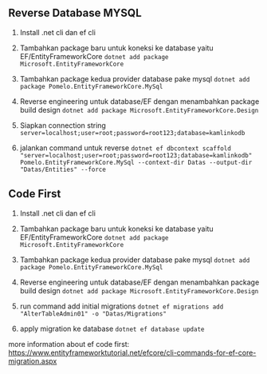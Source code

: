 ## Reverse Database MYSQL
1. Install .net cli dan ef cli

2. Tambahkan package baru untuk koneksi ke database yaitu EF/EntityFrameworkCore
`dotnet add package Microsoft.EntityFrameworkCore`

3. Tambahkan package kedua provider database pake mysql
`dotnet add package Pomelo.EntityFrameworkCore.MySql`

4. Reverse engineering untuk database/EF dengan menambahkan package build design
`dotnet add package Microsoft.EntityFrameworkCore.Design`

5. Siapkan connection string
`server=localhost;user=root;password=root123;database=kamlinkodb`

6. jalankan command untuk reverse
`dotnet ef dbcontext scaffold "server=localhost;user=root;password=root123;database=kamlinkodb" Pomelo.EntityFrameworkCore.MySql --context-dir Datas --output-dir "Datas/Entities" --force`



## Code First
1. Install .net cli dan ef cli

2. Tambahkan package baru untuk koneksi ke database yaitu EF/EntityFrameworkCore
`dotnet add package Microsoft.EntityFrameworkCore`

3. Tambahkan package kedua provider database pake mysql
`dotnet add package Pomelo.EntityFrameworkCore.MySql`

4. Reverse engineering untuk database/EF dengan menambahkan package build design
`dotnet add package Microsoft.EntityFrameworkCore.Design`

5. run command add initial migrations
`dotnet ef migrations add "AlterTableAdmin01" -o "Datas/Migrations"`

6. apply migration ke database
`dotnet ef database update`

more information about ef code first:
https://www.entityframeworktutorial.net/efcore/cli-commands-for-ef-core-migration.aspx